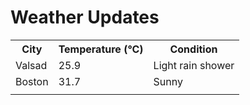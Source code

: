 # Weather Updates

<!-- WEATHER-UPDATE-START -->
<table><tr><th>City</th><th>Temperature (°C)</th><th>Condition</th></tr><tr><td>Valsad</td><td>25.9</td><td>Light rain shower</td></tr><tr><td>Boston</td><td>31.7</td><td>Sunny</td></tr><tr><td></td><td></td><td></td></tr></table>
<!-- WEATHER-UPDATE-END -->
